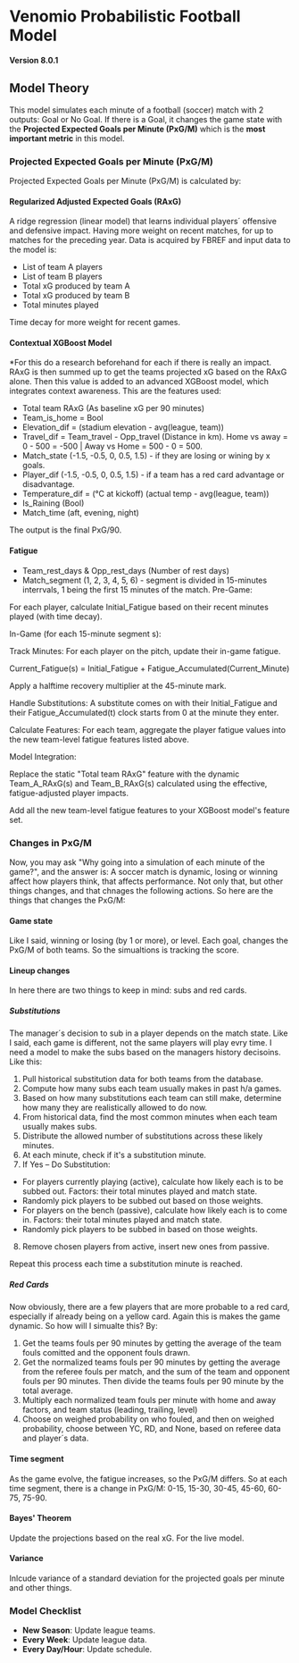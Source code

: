 # Venomio Probabilistic Football Model
**Version 8.0.1**

## Model Theory  
This model simulates each minute of a football (soccer) match with 2 outputs: Goal or No Goal. If there is a Goal, it changes the game state with the **Projected Expected Goals per Minute (PxG/M)** which is the **most important metric** in this model.

### Projected Expected Goals per Minute (PxG/M)
Projected Expected Goals per Minute (PxG/M) is calculated by:
#### Regularized Adjusted Expected Goals (RAxG)
A ridge regression (linear model) that learns individual players´ offensive and defensive impact. Having more weight on recent matches, for up to matches for the preceding year. Data is acquired by FBREF and input data to the model is:
- List of team A players
- List of team B players
- Total xG produced by team A
- Total xG produced by team B
- Total minutes played

Time decay for more weight for recent games.

#### Contextual XGBoost Model
*For this do a research beforehand for each if there is really an impact.
RAxG is then summed up to get the teams projected xG based on the RAxG alone. Then this value is added to an advanced XGBoost model, which integrates context awareness. This are the features used:
- Total team RAxG (As baseline xG per 90 minutes)
- Team_is_home = Bool
- Elevation_dif = (stadium elevation - avg(league, team)) 
- Travel_dif = Team_travel - Opp_travel (Distance in km). Home vs away = 0 - 500 = -500 | Away vs Home = 500 - 0 = 500.
- Match_state (-1.5, -0.5, 0, 0.5, 1.5) - if they are losing or wining by x goals.
- Player_dif (-1.5, -0.5, 0, 0.5, 1.5) - if a team has a red card advantage or disadvantage. 
- Temperature_dif = (°C at kickoff) (actual temp - avg(league, team)) 
- Is_Raining (Bool)
- Match_time (aft, evening, night)

The output is the final PxG/90. 

#### Fatigue
- Team_rest_days & Opp_rest_days (Number of rest days)
- Match_segment (1, 2, 3, 4, 5, 6) - segment is divided in 15-minutes interrvals, 1 being the first 15 minutes of the match.
Pre-Game:

For each player, calculate Initial_Fatigue based on their recent minutes played (with time decay).

In-Game (for each 15-minute segment s):

Track Minutes: For each player on the pitch, update their in-game fatigue.

Current_Fatigue(s) = Initial_Fatigue + Fatigue_Accumulated(Current_Minute)

Apply a halftime recovery multiplier at the 45-minute mark.

Handle Substitutions: A substitute comes on with their Initial_Fatigue and their Fatigue_Accumulated(t) clock starts from 0 at the minute they enter.

Calculate Features: For each team, aggregate the player fatigue values into the new team-level fatigue features listed above.

Model Integration:

Replace the static "Total team RAxG" feature with the dynamic Team_A_RAxG(s) and Team_B_RAxG(s) calculated using the effective, fatigue-adjusted player impacts.

Add all the new team-level fatigue features to your XGBoost model's feature set.

### Changes in PxG/M
Now, you may ask "Why going into a simulation of each minute of the game?", and the answer is: A soccer match is dynamic, losing or winning affect how players think, that affects performance. Not only that, but other things changes, and that chnages the following actions. So here are the things that changes the PxG/M:
#### Game state
Like I said, winning or losing (by 1 or more), or level. Each goal, changes the PxG/M of both teams. So the simualtions is tracking the score.
#### Lineup changes
In here there  are two things to keep in mind: subs and red cards.
##### Substitutions
The manager´s decision to sub in a player depends on the match state. Like I said, each game is different, not the same players will play evry time. I need a model to make the subs based on the managers history decisoins. Like this:
1. Pull historical substitution data for both teams from the database.
2. Compute how many subs each team usually makes in past h/a games.
3. Based on how many substitutions each team can still make, determine how many they are realistically allowed to do now.
4. From historical data, find the most common minutes when each team usually makes subs.
5. Distribute the allowed number of substitutions across these likely minutes.
6. At each minute, check if it's a substitution minute.
7. If Yes – Do Substitution:
  - For players currently playing (active), calculate how likely each is to be subbed out. Factors: their total minutes played and match state.
  - Randomly pick players to be subbed out based on those weights.
  - For players on the bench (passive), calculate how likely each is to come in. Factors: their total minutes played and match state.
  - Randomly pick players to be subbed in based on those weights.
8. Remove chosen players from active, insert new ones from passive.

Repeat this process each time a substitution minute is reached.
##### Red Cards
Now obviously, there are a few players that are more probable to a red card, especially if already being on a yellow card. Again this is makes the game dynamic. So how will I simualte this? By:
1. Get the teams fouls per 90 minutes by getting the average of the team fouls comitted and the opponent fouls drawn.
2. Get the normalized teams fouls per 90 minutes by getting the average from the referee fouls per match, and the sum of the team and opponent fouls per 90 minutes. Then divide the teams fouls per 90 minute by the total average.
3. Multiply each normalized team fouls per minute with home and away factors, and team status (leading, trailing, level)
4. Choose on weighed  probability on who fouled, and then on weighed probability, choose between YC, RD, and None, based on referee data and player´s data. 
#### Time segment
As the game evolve, the fatigue increases, so the PxG/M differs. So at each time segment, there is a change in PxG/M: 0-15, 15-30, 30-45, 45-60, 60-75, 75-90.
#### Bayes' Theorem
Update the projections based on the real xG. For the live model.
#### Variance
Inlcude variance of a standard deviation for the projected goals per minute and other things.

### Model Checklist
- **New Season**: Update league teams.
- **Every Week**: Update league data.
- **Every Day/Hour**: Update schedule.